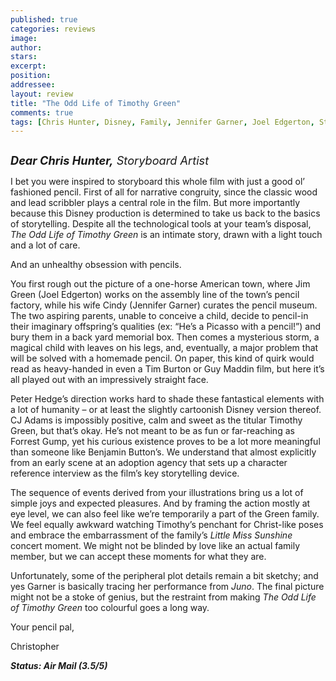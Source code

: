 ```yaml
---
published: true
categories: reviews
image:
author: 
stars: 
excerpt: 
position: 
addressee: 
layout: review
title: "The Odd Life of Timothy Green"
comments: true
tags: [Chris Hunter, Disney, Family, Jennifer Garner, Joel Edgerton, Stroryboard, Timothy Green, Uncategorized]
---
```

<div><p><span class="full-image-block ssNonEditable"><span><a href="/letters/2012/8/15/the-odd-life-of-timothy-green.html"><img src="http://static.squarespace.com/static/5005f6bcc4aa41161b33e89e/5329cf1fe4b07c068ebf74de/5329cf1fe4b07c068ebf7606/1345036513173/The%20Odd%20Life%20of%20Timothy%20green.jpg" alt="" /></a></span></span></p>
<p><span style="font-size:130%;"><strong><em>Dear Chris Hunter,</em></strong><em> Storyboard Artist</em></span></p>
<p>I bet you were inspired to storyboard this whole film with just a good ol&rsquo; fashioned pencil. First of all for narrative congruity, since the classic wood and lead scribbler plays a central role in the film. But more importantly because this Disney production is determined to take us back to the basics of storytelling. Despite all the technological tools at your team&rsquo;s disposal, <em>The Odd Life of Timothy Green</em> is an intimate story, drawn with a light touch and a lot of care.</p>
<p>And an unhealthy obsession with pencils.</p>
<p>You first rough out the picture of a one-horse American town, where Jim Green (Joel Edgerton) works on the assembly line of the town&rsquo;s pencil factory, while his wife Cindy (Jennifer Garner) curates the pencil museum.&nbsp; The two aspiring parents, unable to conceive a child, decide to pencil-in their imaginary offspring&rsquo;s qualities (ex: &ldquo;He&rsquo;s a Picasso with a pencil!&rdquo;) and bury them in a back yard memorial box. Then comes a mysterious storm, a magical child with leaves on his legs, and, eventually, a major problem that will be solved with a homemade pencil. On paper, this kind of quirk would read as heavy-handed in even a Tim Burton or Guy Maddin film, but here it&rsquo;s all played out with an impressively straight face.</p>
<p>Peter Hedge&rsquo;s direction works hard to shade these fantastical elements with a lot of humanity &ndash; or at least the slightly cartoonish Disney version thereof. CJ Adams is impossibly positive, calm and sweet as the titular Timothy Green, but that&rsquo;s okay. He&rsquo;s not meant to be as fun or far-reaching as Forrest Gump, yet his curious existence proves to be a lot more meaningful than someone like Benjamin Button&rsquo;s. We understand that almost explicitly from an early scene at an adoption agency that sets up a character reference interview as the film&rsquo;s key storytelling device. &nbsp;</p>
<p>The sequence of events derived from your illustrations bring us a lot of simple joys and expected pleasures. And by framing the action mostly at eye level, we can also feel like we&rsquo;re temporarily a part of the Green family. We feel equally awkward watching Timothy&rsquo;s penchant for Christ-like poses and embrace the embarrassment of the family&rsquo;s <em>Little Miss Sunshine </em>concert<em> </em>moment. We might not be blinded by love like an actual family member, but we can accept these moments for what they are.</p>
<p>Unfortunately, some of the peripheral plot details remain a bit sketchy; and yes Garner is basically tracing her performance from <em>Juno</em>. The final picture might not be a stoke of genius, but the restraint from making <em>The Odd Life of Timothy Green</em> too colourful goes a long way.</p>
<p>Your pencil pal,</p>
<p>Christopher</p>
<p><strong><em>Status: Air Mail (3.5/5)</em></strong></p></div>
